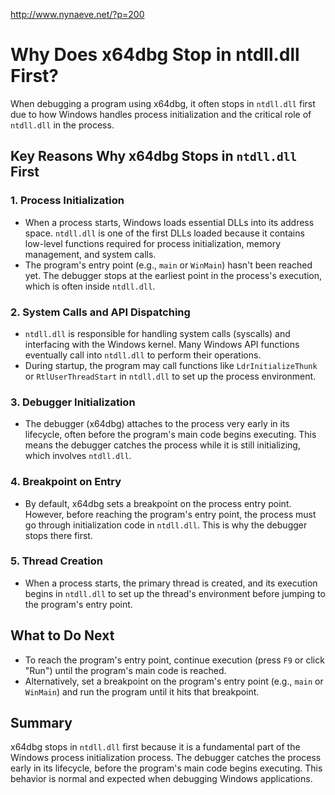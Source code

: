 
http://www.nynaeve.net/?p=200


# Why Does x64dbg Stop in ntdll.dll First?

When debugging a program using x64dbg, it often stops in `ntdll.dll` first due to how Windows handles process initialization and the critical role of `ntdll.dll` in the process.

## Key Reasons Why x64dbg Stops in `ntdll.dll` First

### 1. Process Initialization
- When a process starts, Windows loads essential DLLs into its address space. `ntdll.dll` is one of the first DLLs loaded because it contains low-level functions required for process initialization, memory management, and system calls.
- The program's entry point (e.g., `main` or `WinMain`) hasn't been reached yet. The debugger stops at the earliest point in the process's execution, which is often inside `ntdll.dll`.

### 2. System Calls and API Dispatching
- `ntdll.dll` is responsible for handling system calls (syscalls) and interfacing with the Windows kernel. Many Windows API functions eventually call into `ntdll.dll` to perform their operations.
- During startup, the program may call functions like `LdrInitializeThunk` or `RtlUserThreadStart` in `ntdll.dll` to set up the process environment.

### 3. Debugger Initialization
- The debugger (x64dbg) attaches to the process very early in its lifecycle, often before the program's main code begins executing. This means the debugger catches the process while it is still initializing, which involves `ntdll.dll`.

### 4. Breakpoint on Entry
- By default, x64dbg sets a breakpoint on the process entry point. However, before reaching the program's entry point, the process must go through initialization code in `ntdll.dll`. This is why the debugger stops there first.

### 5. Thread Creation
- When a process starts, the primary thread is created, and its execution begins in `ntdll.dll` to set up the thread's environment before jumping to the program's entry point.

## What to Do Next
- To reach the program's entry point, continue execution (press `F9` or click "Run") until the program's main code is reached.
- Alternatively, set a breakpoint on the program's entry point (e.g., `main` or `WinMain`) and run the program until it hits that breakpoint.

## Summary
x64dbg stops in `ntdll.dll` first because it is a fundamental part of the Windows process initialization process. The debugger catches the process early in its lifecycle, before the program's main code begins executing. This behavior is normal and expected when debugging Windows applications.